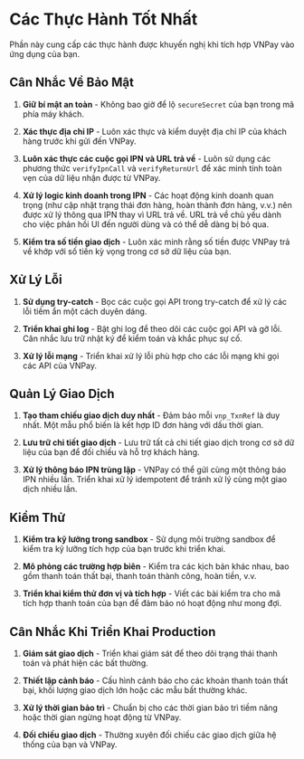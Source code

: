 # Các Thực Hành Tốt Nhất

Phần này cung cấp các thực hành được khuyến nghị khi tích hợp VNPay vào ứng dụng của bạn.

## Cân Nhắc Về Bảo Mật

1. **Giữ bí mật an toàn** - Không bao giờ để lộ `secureSecret` của bạn trong mã phía máy khách.

2. **Xác thực địa chỉ IP** - Luôn xác thực và kiểm duyệt địa chỉ IP của khách hàng trước khi gửi đến VNPay.

3. **Luôn xác thực các cuộc gọi IPN và URL trả về** - Luôn sử dụng các phương thức `verifyIpnCall` và `verifyReturnUrl` để xác minh tính toàn vẹn của dữ liệu nhận được từ VNPay.

4. **Xử lý logic kinh doanh trong IPN** - Các hoạt động kinh doanh quan trọng (như cập nhật trạng thái đơn hàng, hoàn thành đơn hàng, v.v.) nên được xử lý thông qua IPN thay vì URL trả về. URL trả về chủ yếu dành cho việc phản hồi UI đến người dùng và có thể dễ dàng bị bỏ qua.

5. **Kiểm tra số tiền giao dịch** - Luôn xác minh rằng số tiền được VNPay trả về khớp với số tiền kỳ vọng trong cơ sở dữ liệu của bạn.

## Xử Lý Lỗi

1. **Sử dụng try-catch** - Bọc các cuộc gọi API trong try-catch để xử lý các lỗi tiềm ẩn một cách duyên dáng.

2. **Triển khai ghi log** - Bật ghi log để theo dõi các cuộc gọi API và gỡ lỗi. Cân nhắc lưu trữ nhật ký để kiểm toán và khắc phục sự cố.

3. **Xử lý lỗi mạng** - Triển khai xử lý lỗi phù hợp cho các lỗi mạng khi gọi các API của VNPay.

## Quản Lý Giao Dịch

1. **Tạo tham chiếu giao dịch duy nhất** - Đảm bảo mỗi `vnp_TxnRef` là duy nhất. Một mẫu phổ biến là kết hợp ID đơn hàng với dấu thời gian.

2. **Lưu trữ chi tiết giao dịch** - Lưu trữ tất cả chi tiết giao dịch trong cơ sở dữ liệu của bạn để đối chiếu và hỗ trợ khách hàng.

3. **Xử lý thông báo IPN trùng lặp** - VNPay có thể gửi cùng một thông báo IPN nhiều lần. Triển khai xử lý idempotent để tránh xử lý cùng một giao dịch nhiều lần.

## Kiểm Thử

1. **Kiểm tra kỹ lưỡng trong sandbox** - Sử dụng môi trường sandbox để kiểm tra kỹ lưỡng tích hợp của bạn trước khi triển khai.

2. **Mô phỏng các trường hợp biên** - Kiểm tra các kịch bản khác nhau, bao gồm thanh toán thất bại, thanh toán thành công, hoàn tiền, v.v.

3. **Triển khai kiểm thử đơn vị và tích hợp** - Viết các bài kiểm tra cho mã tích hợp thanh toán của bạn để đảm bảo nó hoạt động như mong đợi.

## Cân Nhắc Khi Triển Khai Production

1. **Giám sát giao dịch** - Triển khai giám sát để theo dõi trạng thái thanh toán và phát hiện các bất thường.

2. **Thiết lập cảnh báo** - Cấu hình cảnh báo cho các khoản thanh toán thất bại, khối lượng giao dịch lớn hoặc các mẫu bất thường khác.

3. **Xử lý thời gian bảo trì** - Chuẩn bị cho các thời gian bảo trì tiềm năng hoặc thời gian ngừng hoạt động từ VNPay.

4. **Đối chiếu giao dịch** - Thường xuyên đối chiếu các giao dịch giữa hệ thống của bạn và VNPay.
